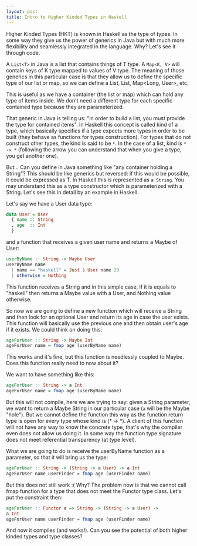 ```yaml
---
layout: post
title: Intro to Higher Kinded Types in Haskell
---
```


Higher Kinded Types (HKT) is known in Haskell as the type of types. In some way they give us the power of generics in Java but with much more flexibility and seamlessly integrated in the language. Why? Let's see it through code.

A `List<T>` in Java is a list that contains things of T type. A `Map<K, V>` will contain keys of K type mapped to values of V type. The meaning of those generics in this particular case is that they allow us to define the specific type of our list or map, so we can define a List<String>, List<User>, Map<Long, User>, etc.

This is useful as we have a container (the list or map) which can hold any type of items inside. We don't need a different type for each specific contained type because they are parameterized.

That generic in Java is telling us: "in order to build a list, you must provide the type for contained items". In Haskell this concept is called kind of a type, which basically specifies if a type expects more types in order to be built (they behave as functions for types construction). For types that do not construct other types, the kind is said to be `*`. In the case of a list, kind is `* -> *` (following the arrow you can understand that when you give a type, you get another one).

But... Can you define in Java something like "any container holding a String"? This should be like generics but reversed: if this would be possible, it could be expressed as T<String>. In Haskell this is represented as `a String`. You may understand this as a type constructor which is parameterized with a String. Let's see this in detail by an example in Haskell.

Let's say we have a User data type:

```haskell
data User = User
  { name :: String
  , age  :: Int
  }
```

and a function that receives a given user name and returns a Maybe of User:

```haskell
userByName :: String -> Maybe User
userByName name
  | name == "haskell" = Just $ User name 29
  | otherwise = Nothing
```

This function receives a String and in this simple case, if it is equals to "haskell" then returns a Maybe value with a User, and Nothing value otherwise.

So now we are going to define a new function which will receive a String and then look for an optional User and return its age in case the user exists. This function will basically use the previous one and then obtain user's age if it exists. We could think on doing this:

```haskell
ageForUser :: String -> Maybe Int
ageForUser name = fmap age (userByName name)
```

This works and it's fine, but this function is needlessly coupled to Maybe. Does this function really need to now about it? 

We want to have something like this:

```haskell
ageForUser :: String -> a Int
ageForUser name = fmap age (userByName name)
```

But this will not compile, here we are trying to say: given a String parameter, we want to return a Maybe String in our particular case (`a` will be the Maybe "hole"). But we cannot define the function this way as the function return type is open for every type whose kind is (* -> *). A client of this function will not have any way to know the concrete type, that's why the compiler even does not allow us doing it. In some way the function type signature does not meet referential transparency (at type level).

What we are going to do is receive the userByName function as a parameter, so that it will bring us the type:

```haskell
ageForUser :: String -> (String -> a User) -> a Int
ageForUser name userFinder = fmap age (userFinder name)
```

But this does not still work :( Why? The problem now is that we cannot call fmap function for a type that does not meet the Functor type class. Let's put the constraint then:

```haskell
ageForUser :: Functor a => String -> (String -> a User) ->
a Int
ageForUser name userFinder = fmap age (userFinder name)
```

And now it compiles (and works!). Can you see the potential of both higher kinded types and type classes?
